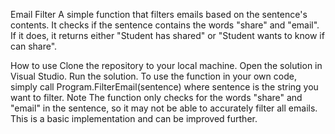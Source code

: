 Email Filter
A simple function that filters emails based on the sentence's contents. It checks if the sentence contains the words "share" and "email". If it does, it returns either "Student has shared" or "Student wants to know if can share".

How to use
Clone the repository to your local machine.
Open the solution in Visual Studio.
Run the solution.
To use the function in your own code, simply call Program.FilterEmail(sentence) where sentence is the string you want to filter.
Note
The function only checks for the words "share" and "email" in the sentence, so it may not be able to accurately filter all emails. This is a basic implementation and can be improved further.
